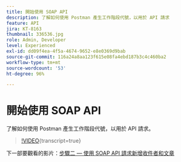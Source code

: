 ```yaml
---
title: 開始使用 SOAP API
description: 了解如何使用 Postman 產生工作階段代號，以用於 API 請求
feature: API
jira: KT-8163
thumbnail: 336536.jpg
role: Admin, Developer
level: Experienced
exl-id: dd09f4ea-4f5a-4674-9652-e8e0369d9bab
source-git-commit: 116a24a8aa123f615e08fa4ebd187b3c4c460ba2
workflow-type: tm+mt
source-wordcount: '53'
ht-degree: 96%

---
```


# 開始使用 SOAP API

了解如何使用 Postman 產生工作階段代號，以用於 API 請求。

>[!VIDEO](https://video.tv.adobe.com/v/336536?quality=12&learn=on){transcript=true}

下一部要觀看的影片：[步驟二 — 使用 SOAP API 請求新增收件者和文章](/help/tutorial-use-soap-apis/add-recipients-and-articles-using-soap-api-requests.md)
